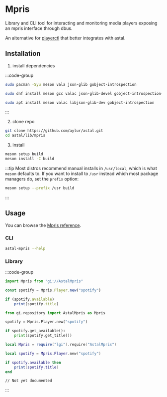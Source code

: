 # Mpris

Library and CLI tool for interacting and monitoring media players
exposing an mpris interface through dbus.

An alternative for [playerctl](https://github.com/altdesktop/playerctl) that better integrates
with astal.

## Installation

1. install dependencies

:::code-group

```sh [<i class="devicon-archlinux-plain"></i> Arch]
sudo pacman -Syu meson vala json-glib gobject-introspection
```

```sh [<i class="devicon-fedora-plain"></i> Fedora]
sudo dnf install meson gcc valac json-glib-devel gobject-introspection-devel
```

```sh [<i class="devicon-ubuntu-plain"></i> Ubuntu]
sudo apt install meson valac libjson-glib-dev gobject-introspection
```

:::

2. clone repo

```sh
git clone https://github.com/aylur/astal.git
cd astal/lib/mpris
```

3. install

```sh
meson setup build
meson install -C build
```

:::tip
Most distros recommend manual installs in `/usr/local`,
which is what `meson` defaults to. If you want to install to `/usr`
instead which most package managers do, set the `prefix` option:

```sh
meson setup --prefix /usr build
```

:::

## Usage

You can browse the [Mpris reference](https://aylur.github.io/libastal/mpris).

### CLI

```sh
astal-mpris --help
```

### Library

:::code-group

```js [<i class="devicon-javascript-plain"></i> JavaScript]
import Mpris from "gi://AstalMpris"

const spotify = Mpris.Player.new("spotify")

if (spotify.available)
    print(spotify.title)
```

```py [<i class="devicon-python-plain"></i> Python]
from gi.repository import AstalMpris as Mpris

spotify = Mpris.Player.new("spotify")

if spotify.get_available():
    print(spotify.get_title())
```

```lua [<i class="devicon-lua-plain"></i> Lua]
local Mpris = require("lgi").require("AstalMpris")

local spotify = Mpris.Player.new("spotify")

if spotify.available then
    print(spotify.title)
end
```

```vala [<i class="devicon-vala-plain"></i> Vala]
// Not yet documented
```

:::
